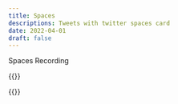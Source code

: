 ```yaml
---
title: Spaces
descriptions: Tweets with twitter spaces card
date: 2022-04-01
draft: false
---
```


Spaces Recording


{{<tweet id="1525174776683274245">}}

{{<tweet id="1645940903444377602">}}